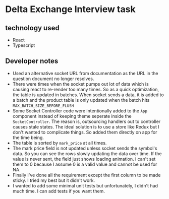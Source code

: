 # Delta Exchange Interview task
## technology used
- React
- Typescript

## Developer notes
- Used an alternative socket URL from documentation as the URL in the question document no longer resolves.
- There were times when the socket pumps out lot of data which is causing react to re-render too many times. So as a quick optimization, the table is updated in batches. When socket sends a data, it is added to a batch and the product table is only updated when the batch hits `MAX_BATCH_SIZE_BEFORE_FLUSH`
- Some Socket Controller code were intentionally added to the `App` component instead of keeping theme seperate inside the `SocketController`. The reason is, outsourcing handlers out to controller causes stale states. The ideal solution is to use a store like Redux but I don't wanted to complicate things. So added them directly on app for the time being.
- The table is sorted by `mark_price` at all times.
- The mark price field is not updated unless socket sends the symbol's data. So you can see the rows slowly updating the data over time. If the value is never sent, the field just shows loading animation. i can't set them to 0 because I assume 0 is a valid value and cannot be used for NA.
- Finally I've done all the requirement except the first column to be made sticky. I tried my best but it didn't work.
- I wanted to add some minimal unit tests but unfortunately, I didn't had much time. I can add tests if you want them.
